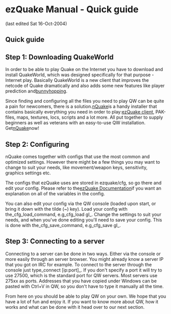 # ezQuake Manual - Quick guide
(last edited Sat 16-Oct-2004)

## Quick guide

## Step 1: Downloading QuakeWorld

In order to be able to play Quake on the Internet you have to download and install QuakeWorld, which was designed specifically for that purpose - Internet play. Basically QuakeWorld is a new client that improves the netcode of Quake dramatically and also adds some new features like player prediction and[bunnyhopping](help/jumping.xml).

Since finding and configuring all the files you need to play QW can be quite a pain for newcomers, there is a solution.[nQuake](http://www.nquake.com/)is a handy installer that contains basically everything you need in order to play:[ezQuake client](http://ezQuake.SF.net/), PAK-files, maps, textures, locs, scripts and a lot more. All put together to supply beginners as well as veterans with an easy-to-use QW installation. Get[nQuake](http://www.nquake.com/)now!
## Step 2: Configuring

nQuake comes together with configs that use the most common and optimized settings. However there might be a few things you may want to change to suit your needs, like movement/weapon keys, sensitivity, graphics settings etc.

The configs that ezQuake uses are stored in ezquake/cfg, so go there and edit your config. Please refer to the[ezQuake Documentation](http://ezQuake.SF.net/docs/)if you want an explanation on all of the variables in the config.

You can also edit your config via the QW console (loaded upon start, or bring it down with the tilde (~) key). Load your config with the_cfg_load_command, e.g_cfg_load gl_. Change the settings to suit your needs, and when you've done editing you'll need to save your config. This is done with the_cfg_save_command, e.g_cfg_save gl_.
## Step 3: Connecting to a server

Connecting to a server can be done in two ways. Either via the console or more easily through an server browser. You might already know a server IP that you got on IRC for example. To connect to the server through the console just type_connect [ip:port]_. If you don't specify a port it will try to use 27500, which is the standard port for QW servers. Most servers use 275xx as ports. Addresses that you have copied under Windows can be pasted with Ctrl+V in QW, so you don't have to type it manually all the time.

From here on you should be able to play QW on your own. We hope that you have a lot of fun and enjoy it. If you want to know more about QW, how it works and what can be done with it head over to our next section.
